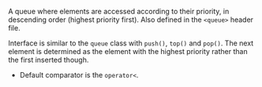 A queue where elements are accessed according to their priority, in descending order (highest priority first). Also defined in the `<queue>` header file.

Interface is similar to the `queue` class with `push()`, `top()` and `pop()`. The next element is determined as the element with the highest priority rather than the first inserted though.

- Default comparator is the `operator<`.